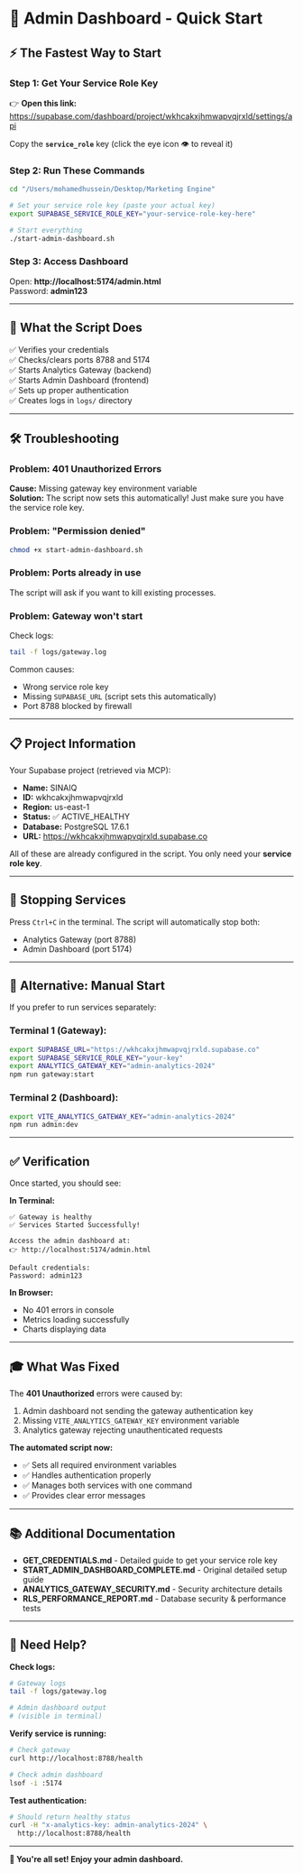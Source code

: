 # 🚀 Admin Dashboard - Quick Start

## ⚡ The Fastest Way to Start

### Step 1: Get Your Service Role Key
👉 **Open this link:** https://supabase.com/dashboard/project/wkhcakxjhmwapvqjrxld/settings/api

Copy the **`service_role`** key (click the eye icon 👁️ to reveal it)

### Step 2: Run These Commands

```bash
cd "/Users/mohamedhussein/Desktop/Marketing Engine"

# Set your service role key (paste your actual key)
export SUPABASE_SERVICE_ROLE_KEY="your-service-role-key-here"

# Start everything
./start-admin-dashboard.sh
```

### Step 3: Access Dashboard
Open: **http://localhost:5174/admin.html**  
Password: **admin123**

---

## 🎯 What the Script Does

✅ Verifies your credentials  
✅ Checks/clears ports 8788 and 5174  
✅ Starts Analytics Gateway (backend)  
✅ Starts Admin Dashboard (frontend)  
✅ Sets up proper authentication  
✅ Creates logs in `logs/` directory  

---

## 🛠️ Troubleshooting

### Problem: 401 Unauthorized Errors
**Cause:** Missing gateway key environment variable  
**Solution:** The script now sets this automatically! Just make sure you have the service role key.

### Problem: "Permission denied"
```bash
chmod +x start-admin-dashboard.sh
```

### Problem: Ports already in use
The script will ask if you want to kill existing processes.

### Problem: Gateway won't start
Check logs:
```bash
tail -f logs/gateway.log
```

Common causes:
- Wrong service role key
- Missing `SUPABASE_URL` (script sets this automatically)
- Port 8788 blocked by firewall

---

## 📋 Project Information

Your Supabase project (retrieved via MCP):
- **Name:** SINAIQ
- **ID:** wkhcakxjhmwapvqjrxld
- **Region:** us-east-1
- **Status:** ✅ ACTIVE_HEALTHY
- **Database:** PostgreSQL 17.6.1
- **URL:** https://wkhcakxjhmwapvqjrxld.supabase.co

All of these are already configured in the script. You only need your **service role key**.

---

## 🔄 Stopping Services

Press `Ctrl+C` in the terminal. The script will automatically stop both:
- Analytics Gateway (port 8788)
- Admin Dashboard (port 5174)

---

## 📝 Alternative: Manual Start

If you prefer to run services separately:

### Terminal 1 (Gateway):
```bash
export SUPABASE_URL="https://wkhcakxjhmwapvqjrxld.supabase.co"
export SUPABASE_SERVICE_ROLE_KEY="your-key"
export ANALYTICS_GATEWAY_KEY="admin-analytics-2024"
npm run gateway:start
```

### Terminal 2 (Dashboard):
```bash
export VITE_ANALYTICS_GATEWAY_KEY="admin-analytics-2024"
npm run admin:dev
```

---

## ✅ Verification

Once started, you should see:

**In Terminal:**
```
✅ Gateway is healthy
✅ Services Started Successfully!

Access the admin dashboard at:
👉 http://localhost:5174/admin.html

Default credentials:
Password: admin123
```

**In Browser:**
- No 401 errors in console
- Metrics loading successfully
- Charts displaying data

---

## 🎓 What Was Fixed

The **401 Unauthorized** errors were caused by:
1. Admin dashboard not sending the gateway authentication key
2. Missing `VITE_ANALYTICS_GATEWAY_KEY` environment variable
3. Analytics gateway rejecting unauthenticated requests

**The automated script now:**
- ✅ Sets all required environment variables
- ✅ Handles authentication properly
- ✅ Manages both services with one command
- ✅ Provides clear error messages

---

## 📚 Additional Documentation

- **GET_CREDENTIALS.md** - Detailed guide to get your service role key
- **START_ADMIN_DASHBOARD_COMPLETE.md** - Original detailed setup guide
- **ANALYTICS_GATEWAY_SECURITY.md** - Security architecture details
- **RLS_PERFORMANCE_REPORT.md** - Database security & performance tests

---

## 🤝 Need Help?

**Check logs:**
```bash
# Gateway logs
tail -f logs/gateway.log

# Admin dashboard output
# (visible in terminal)
```

**Verify service is running:**
```bash
# Check gateway
curl http://localhost:8788/health

# Check admin dashboard
lsof -i :5174
```

**Test authentication:**
```bash
# Should return healthy status
curl -H "x-analytics-key: admin-analytics-2024" \
  http://localhost:8788/health
```

---

**🎉 You're all set! Enjoy your admin dashboard.**
